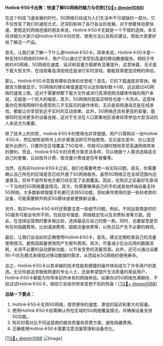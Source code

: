 **Hotlink卡5G卡出售：快速了解5G网络的魅力与优势[[TG💪+ @esim1088](https://t.me/s/esim1088)]**

在这个科技飞速发展的时代，5G网络已经成为人们生活中不可或缺的一部分。它不仅改变了我们的通信方式，还深刻影响了各行各业的发展。对于想要体验更快速、更稳定的网络连接的朋友来说，Hotlink卡5G卡无疑是一个不错的选择。本文将详细为大家介绍Hotlink卡5G卡的优势、使用方法以及购买建议，帮助大家更好地了解这一产品。

首先，让我们来了解一下什么是Hotlink卡5G卡。简单来说，Hotlink卡5G卡是一种支持5G网络的SIM卡，用户可以通过它享受到高速的移动数据服务。相较于传统的4G网络，5G网络在速度、延迟和容量方面都有显著提升。这意味着，无论是下载大型文件、在线观看高清视频还是进行实时游戏，都能获得更加流畅的体验。

那么，Hotlink卡5G卡究竟有哪些具体的优势呢？首先，它的下载速度非常快。根据官方数据显示，5G网络的理论峰值速度可以达到每秒数十GB，远远超过4G网络的速度上限。这对于需要频繁下载大文件或进行高清视频流媒体传输的用户来说，无疑是一个巨大的福音。其次，5G网络的低延迟特性也是一大亮点。这意味着你在使用网络时会感受到几乎无延迟的操作体验，无论是视频通话还是在线游戏，都能让你享受到近乎实时的互动效果。此外，5G网络还具有更高的容量，能够同时支持更多的设备连接，这对于生活在人口密集地区或者经常参加大型活动的人来说尤为重要。

除了技术上的优势，Hotlink卡5G卡的使用也非常便捷。用户只需购买一张Hotlink卡5G卡，然后按照说明书上的步骤激活即可开始使用。无论是在家中、办公室还是外出旅行，只要所在区域覆盖了5G信号，你就可以随时随地享受高速网络带来的便利。而且，Hotlink卡5G卡的资费方案灵活多样，可以根据个人需求选择适合自己的套餐，比如按月计费、按流量计费或是包年套餐等。

当然，在购买Hotlink卡5G卡之前，我们也需要考虑一些实际问题。首先，你需要确认自己所在的区域是否已经开通了5G网络服务。虽然5G网络正在全球范围内迅速普及，但并不是所有地方都已经实现了全面覆盖。因此，在购买之前最好先查询一下当地的5G网络覆盖情况。其次，你需要确保自己的手机或其他终端设备支持5G网络。大多数新款智能手机都已支持5G功能，但如果你使用的是一些较老款的设备，可能需要额外购买5G模块或者更换新设备。

另外，购买Hotlink卡5G卡时还需要注意一些细节问题。例如，不同运营商提供的5G服务可能会有所不同，包括信号强度、网络稳定性以及资费标准等方面。因此，在选择运营商时要多做比较，选择最适合自己的那一款。同时，也要留意是否有任何隐藏费用，比如漫游费用、超额流量收费等，以免日后产生不必要的麻烦。

最后，让我们谈谈如何正确使用Hotlink卡5G卡。首先，建议定期检查自己的流量使用情况，避免因超量使用而产生额外费用。其次，尽量减少后台应用的数据消耗，关闭不必要的自动更新功能，以节省宝贵的流量资源。此外，还可以通过设置Wi-Fi优先模式来降低对移动数据的需求，从而延长5G网络的使用寿命。

总之，Hotlink卡5G卡以其卓越的技术性能和便捷的操作体验成为了许多用户的首选。无论你是追求极致网速的专业人士，还是希望提升生活质量的家庭用户，Hotlink卡5G卡都能为你带来前所未有的网络体验。如果你对5G网络充满期待，不妨试试Hotlink卡5G卡，相信它会给你带来意想不到的惊喜！[[TG💪+ @esim1088](https://t.me/s/esim1088)]

**总结一下要点：**
1. Hotlink卡5G卡支持5G网络，提供更快的速度、更低的延迟和更大的容量。
2. 使用Hotlink卡5G卡前需确认所在区域的5G网络覆盖情况，并确保设备支持5G功能。
3. 购买时需对比不同运营商的服务质量和资费方案，避免隐藏费用。
4. 正确使用Hotlink卡5G卡需要注意流量管理和设备优化。

[[TG💪+ @esim1088](https://t.me/s/esim1088) ![Image](https://i.postimg.cc/4NQfJmqS/Snipaste-2025-05-13-00-14-12.png)]